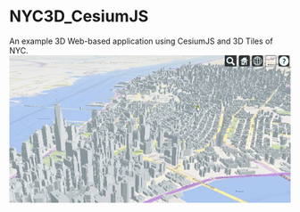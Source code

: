 # NYC3D_CesiumJS
An example 3D Web-based application using CesiumJS and 3D Tiles of NYC.
![ApplicationImage](./app.jpg)

